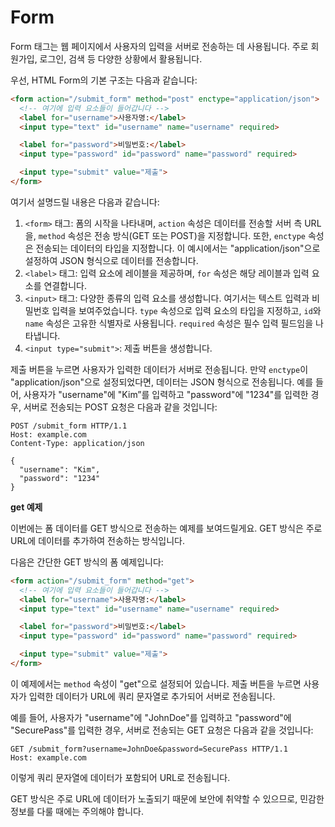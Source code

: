 # Form

Form 태그는 웹 페이지에서 사용자의 입력을 서버로 전송하는 데 사용됩니다. 주로 회원가입, 로그인, 검색 등 다양한 상황에서 활용됩니다. 

우선, HTML Form의 기본 구조는 다음과 같습니다:

```html
<form action="/submit_form" method="post" enctype="application/json">
  <!-- 여기에 입력 요소들이 들어갑니다 -->
  <label for="username">사용자명:</label>
  <input type="text" id="username" name="username" required>

  <label for="password">비밀번호:</label>
  <input type="password" id="password" name="password" required>

  <input type="submit" value="제출">
</form>
```

여기서 설명드릴 내용은 다음과 같습니다:

1. `<form>` 태그: 폼의 시작을 나타내며, `action` 속성은 데이터를 전송할 서버 측 URL을, `method` 속성은 전송 방식(GET 또는 POST)을 지정합니다. 또한, `enctype` 속성은 전송되는 데이터의 타입을 지정합니다. 이 예시에서는 "application/json"으로 설정하여 JSON 형식으로 데이터를 전송합니다.
2. `<label>` 태그: 입력 요소에 레이블을 제공하며, `for` 속성은 해당 레이블과 입력 요소를 연결합니다.
3. `<input>` 태그: 다양한 종류의 입력 요소를 생성합니다. 여기서는 텍스트 입력과 비밀번호 입력을 보여주었습니다. `type` 속성으로 입력 요소의 타입을 지정하고, `id`와 `name` 속성은 고유한 식별자로 사용됩니다. `required` 속성은 필수 입력 필드임을 나타냅니다.
4. `<input type="submit">`: 제출 버튼을 생성합니다.

제출 버튼을 누르면 사용자가 입력한 데이터가 서버로 전송됩니다. 만약 `enctype`이 "application/json"으로 설정되었다면, 데이터는 JSON 형식으로 전송됩니다. 예를 들어, 사용자가 "username"에 "Kim”를 입력하고 "password"에 "1234"를 입력한 경우, 서버로 전송되는 POST 요청은 다음과 같을 것입니다:

```
POST /submit_form HTTP/1.1
Host: example.com
Content-Type: application/json

{
  "username": "Kim",
  "password": "1234"
}
```

**get 예제**

이번에는 폼 데이터를 GET 방식으로 전송하는 예제를 보여드릴게요. GET 방식은 주로 URL에 데이터를 추가하여 전송하는 방식입니다.

다음은 간단한 GET 방식의 폼 예제입니다:

```html
<form action="/submit_form" method="get">
  <!-- 여기에 입력 요소들이 들어갑니다 -->
  <label for="username">사용자명:</label>
  <input type="text" id="username" name="username" required>

  <label for="password">비밀번호:</label>
  <input type="password" id="password" name="password" required>

  <input type="submit" value="제출">
</form>
```

이 예제에서는 `method` 속성이 "get"으로 설정되어 있습니다. 제출 버튼을 누르면 사용자가 입력한 데이터가 URL에 쿼리 문자열로 추가되어 서버로 전송됩니다.

예를 들어, 사용자가 "username"에 "JohnDoe"를 입력하고 "password"에 "SecurePass"를 입력한 경우, 서버로 전송되는 GET 요청은 다음과 같을 것입니다:

```
GET /submit_form?username=JohnDoe&password=SecurePass HTTP/1.1
Host: example.com
```

이렇게 쿼리 문자열에 데이터가 포함되어 URL로 전송됩니다.

GET 방식은 주로 URL에 데이터가 노출되기 때문에 보안에 취약할 수 있으므로, 민감한 정보를 다룰 때에는 주의해야 합니다.
